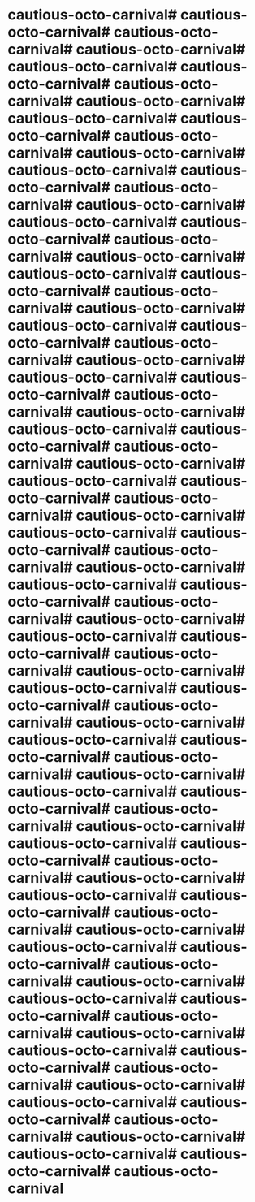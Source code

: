 # cautious-octo-carnival# cautious-octo-carnival# cautious-octo-carnival# cautious-octo-carnival# cautious-octo-carnival# cautious-octo-carnival# cautious-octo-carnival# cautious-octo-carnival# cautious-octo-carnival# cautious-octo-carnival# cautious-octo-carnival# cautious-octo-carnival# cautious-octo-carnival# cautious-octo-carnival# cautious-octo-carnival# cautious-octo-carnival# cautious-octo-carnival# cautious-octo-carnival# cautious-octo-carnival# cautious-octo-carnival# cautious-octo-carnival# cautious-octo-carnival# cautious-octo-carnival# cautious-octo-carnival# cautious-octo-carnival# cautious-octo-carnival# cautious-octo-carnival# cautious-octo-carnival# cautious-octo-carnival# cautious-octo-carnival# cautious-octo-carnival# cautious-octo-carnival# cautious-octo-carnival# cautious-octo-carnival# cautious-octo-carnival# cautious-octo-carnival# cautious-octo-carnival# cautious-octo-carnival# cautious-octo-carnival# cautious-octo-carnival# cautious-octo-carnival# cautious-octo-carnival# cautious-octo-carnival# cautious-octo-carnival# cautious-octo-carnival# cautious-octo-carnival# cautious-octo-carnival# cautious-octo-carnival# cautious-octo-carnival# cautious-octo-carnival# cautious-octo-carnival# cautious-octo-carnival# cautious-octo-carnival# cautious-octo-carnival# cautious-octo-carnival# cautious-octo-carnival# cautious-octo-carnival# cautious-octo-carnival# cautious-octo-carnival# cautious-octo-carnival# cautious-octo-carnival# cautious-octo-carnival# cautious-octo-carnival# cautious-octo-carnival# cautious-octo-carnival# cautious-octo-carnival# cautious-octo-carnival# cautious-octo-carnival# cautious-octo-carnival# cautious-octo-carnival# cautious-octo-carnival# cautious-octo-carnival# cautious-octo-carnival# cautious-octo-carnival# cautious-octo-carnival# cautious-octo-carnival# cautious-octo-carnival# cautious-octo-carnival# cautious-octo-carnival# cautious-octo-carnival# cautious-octo-carnival# cautious-octo-carnival# cautious-octo-carnival# cautious-octo-carnival# cautious-octo-carnival# cautious-octo-carnival# cautious-octo-carnival# cautious-octo-carnival# cautious-octo-carnival# cautious-octo-carnival# cautious-octo-carnival
